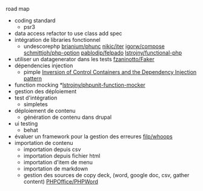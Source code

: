 road map
- coding standard
  * psr3
- data access
  refactor to use class
  add spec
- intégration de libraries fonctionnel
  * undescorephp
  [brianium/phunc](https://github.com/brianium/phunc)
  [nikic/iter](https://github.com/nikic/iter)
  [igorw/compose](https://github.com/igorw/compose)
  [schmittjoh/php-option](https://github.com/schmittjoh/php-option)
  [pablodip/felpado](https://github.com/pablodip/felpado)
  [lstrojny/functional-php](https://github.com/lstrojny/functional-php)
- utiliser un datagenerator dans les tests
  [fzaninotto/Faker](https://github.com/fzaninotto/Faker)
- dépendencies injection
  * pimple
  [Inversion of Control Containers and the Dependency Injection pattern](http://martinfowler.com/articles/injection.html)
- function mocking
  *[lstrojny/phpunit-function-mocker](https://github.com/lstrojny/phpunit-function-mocker)
- gestion des déploiement
- test d'intégration
  * simpletes
- déploiement de contenu
  * génération de contenu dans drupal
- ui testing 
  * behat
- évaluer un framework pour la gestion des erreures
[filp/whoops](https://github.com/filp/whoops)
- importation de contenu
  * importation depuis csv
  * importation depuis fichier html
  * importation d'item de menu
  * importation de markdown
  * gestion des sources de copy deck, (word, google doc, csv, gather content)
  [PHPOffice/PHPWord](https://github.com/PHPOffice/PHPWord)
